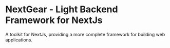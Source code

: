 # NextGear - Light Backend Framework for NextJs

A toolkit for NextJs, providing a more complete framework for building web applications.